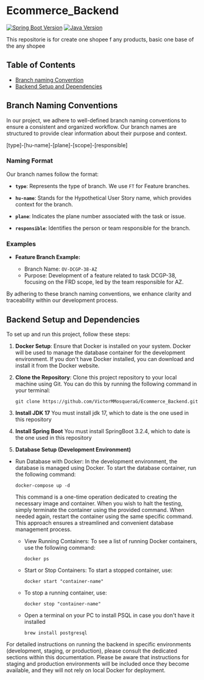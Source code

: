 # Ecommerce_Backend
[![Spring Boot Version](https://img.shields.io/badge/Spring_Boot-3.2.4-brightgreen.svg)](https://spring.io/projects/spring-boot)
[![Java Version](https://img.shields.io/badge/Java-17-red.svg)](https://www.oracle.com/java/)

This repositorie is for create one shopee f any products, basic one base of the any shopee

## Table of Contents

- [Branch naming Convention](#branch-naming-conventions)
- [Backend Setup and Dependencies](#backend-setup-and-dependencies)

## Branch Naming Conventions

In our project, we adhere to well-defined branch naming conventions to ensure a consistent and organized workflow. Our branch names are structured to provide clear information about their purpose and context.

[type]-[hu-name]-[plane]-[scope]-[responsible]

### Naming Format

Our branch names follow the format:

- **`type`**: Represents the type of branch. We use `FT` for Feature branches.

- **`hu-name`**: Stands for the Hypothetical User Story name, which provides context for the branch.

- **`plane`**: Indicates the plane number associated with the task or issue.


- **`responsible`**: Identifies the person or team responsible for the branch.

### Examples

- **Feature Branch Example:**

  - Branch Name: `OV-DCGP-38-AZ`
  - Purpose: Development of a feature related to task DCGP-38, focusing on the FRD scope, led by the team responsible for AZ.


By adhering to these branch naming conventions, we enhance clarity and traceability within our development process.

## Backend Setup and Dependencies

To set up and run this project, follow these steps:

1.  **Docker Setup**: Ensure that Docker is installed on your system. Docker will be used to manage the database container for the development environment. If you don't have Docker installed, you can download and install it from the Docker website.

2.  **Clone the Repository**: Clone this project repository to your local machine using Git. You can do this by running the following command in your terminal:
    ```
    git clone https://github.com/VictorMMosqueraG/Ecommerce_Backend.git
    ```
3. **Install JDK 17**
  You must install jdk 17, which to date is the one used in this repository

4. **Install Spring Boot**
 You must install SpringBoot 3.2.4, which to date is the one used in this repository

5. **Database Setup (Development Environment)**

  - Run Database with Docker: In the development environment, the database is managed using Docker. To start the database container, run the following command:

      ```
      docker-compose up -d
      ```

     This command is a one-time operation dedicated to creating the necessary image and container. When you wish to halt the testing, simply terminate the container using the provided command. When needed again, restart the container using the same specific command. This approach ensures a streamlined and convenient database management process.
      
    - View Running Containers: To see a list of running Docker containers, use the following command:

      ```
      docker ps
      ```

    - Start or Stop Containers: To start a stopped container, use:

      ```
      docker start "container-name"
      ```

    - To stop a running container, use:

      ```
      docker stop "container-name"
      ```
    - Open a terminal on your PC to install PSQL in case you don't have it installed
      ```
      brew install postgresql
      ```
For detailed instructions on running the backend in specific environments (development, staging, or production), please consult the dedicated sections within this documentation. Please be aware that instructions for staging and production environments will be included once they become available, and they will not rely on local Docker for deployment.


